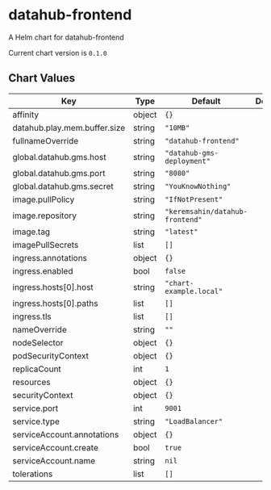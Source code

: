 datahub-frontend
================
A Helm chart for datahub-frontend

Current chart version is `0.1.0`

## Chart Values

| Key | Type | Default | Description |
|-----|------|---------|-------------|
| affinity | object | `{}` |  |
| datahub.play.mem.buffer.size | string | `"10MB"` |  |
| fullnameOverride | string | `"datahub-frontend"` |  |
| global.datahub.gms.host | string | `"datahub-gms-deployment"` |  |
| global.datahub.gms.port | string | `"8080"` |  |
| global.datahub.gms.secret | string | `"YouKnowNothing"` |  |
| image.pullPolicy | string | `"IfNotPresent"` |  |
| image.repository | string | `"keremsahin/datahub-frontend"` |  |
| image.tag | string | `"latest"` |  |
| imagePullSecrets | list | `[]` |  |
| ingress.annotations | object | `{}` |  |
| ingress.enabled | bool | `false` |  |
| ingress.hosts[0].host | string | `"chart-example.local"` |  |
| ingress.hosts[0].paths | list | `[]` |  |
| ingress.tls | list | `[]` |  |
| nameOverride | string | `""` |  |
| nodeSelector | object | `{}` |  |
| podSecurityContext | object | `{}` |  |
| replicaCount | int | `1` |  |
| resources | object | `{}` |  |
| securityContext | object | `{}` |  |
| service.port | int | `9001` |  |
| service.type | string | `"LoadBalancer"` |  |
| serviceAccount.annotations | object | `{}` |  |
| serviceAccount.create | bool | `true` |  |
| serviceAccount.name | string | `nil` |  |
| tolerations | list | `[]` |  |
